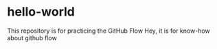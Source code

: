# hello-world
This repository is for practicing the GitHub Flow
Hey, it is for know-how about github flow
